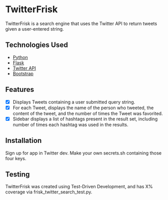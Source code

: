# TwitterFrisk

TwitterFrisk is a search engine that uses the Twitter API to return tweets given a user-entered string.

## <a name="technologiesused"></a>Technologies Used
- [Python](https://www.python.org/)
- [Flask](https://www.djangoproject.com/)
- [Twitter API](https://dev.twitter.com/rest/public/search)
- [Bootstrap](http://getbootstrap.com/)

## <a name="features"></a>Features
- [X] Displays Tweets containing a user submitted query string.
- [X] For each Tweet, displays the name of the person who tweeted, the content of the tweet, and the number of times the Tweet was favorited.
- [X] Sidebar displays a list of hashtags present in the result set, including number of times each hashtag was used in the results.

## <a name="Installation"></a>Installation

Sign up for app in Twitter dev. Make your own secrets.sh containing those four keys.

## <a name="Testing"></a>Testing

TwitterFrisk was created using Test-Driven Development, and has X% coverage via frisk_twitter_search_test.py.

